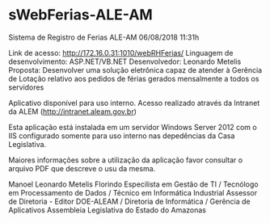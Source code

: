 # sWebFerias-ALE-AM
Sistema de Registro de Ferias ALE-AM
06/08/2018 11:31h

Link de acesso: http://172.16.0.31:1010/webRHFerias/
Linguagem de desenvolvimento: ASP.NET/VB.NET
Desenvolvedor: Leonardo Metelis
Proposta: Desenvolver uma solução eletrônica capaz de atender à Gerência de Lotação relativo aos pedidos de férias 
gerados mensalmente a todos os servidores

Aplicativo disponível para uso interno. Acesso realizado através da Intranet da ALEM (http://intranet.aleam.gov.br)

Esta aplicação está instalada em um servidor Windows Server 2012 com o IIS configurado 
somente para uso interno nas depedências da Casa Legislativa.

Maiores informações sobre a utilização da aplicação favor consultar o arquivo PDF que descreve o usu da mesma.

Manoel Leonardo Metelis Florindo 
Especilista em Gestão de TI / Tecnólogo em Processamento de Dados / Técnico em Informática Industrial 
Assessor de Diretoria - Editor DOE-ALEAM / Diretoria de Informática / Gerência de Aplicativos 
Assembleia Legislativa do Estado do Amazonas
